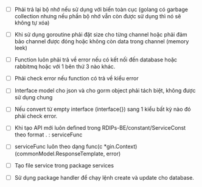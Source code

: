 - [ ] Phải trả lại bộ nhớ nếu sử dụng với biến toàn cục (golang có garbage collection nhưng nếu phần bộ nhớ vẫn còn được sử dụng thì nó sẽ không tự xóa)

- [ ] Khi sử dụng goroutine phải đặt size cho từng channel hoặc phải đảm bảo channel được đóng hoặc không còn data trong channel (memory leek)

- [ ] Function luôn phải trả về error nếu có kết nối đến database hoặc rabbitmq hoặc với 1 bên thứ 3 nào khác.

- [ ] Phải check error nếu function có trả về kiểu error

- [ ] Interface model cho json và cho gorm object phải tách biệt, không được sử dụng chung

- [ ] Nếu convert từ empty interface (interface{}) sang 1 kiểu bất kỳ nào đó phải check error.

- [ ] Khi tạo API mới luôn defined trong RDIPs-BE/constant/ServiceConst theo format . : serviceFunc

- [ ] serviceFunc luôn theo dạng func(c *gin.Context) (commonModel.ResponseTemplate, error)

- [ ] Tạo file service trong package services

- [ ] Sử dụng package handler để chạy lệnh create và update cho database.
